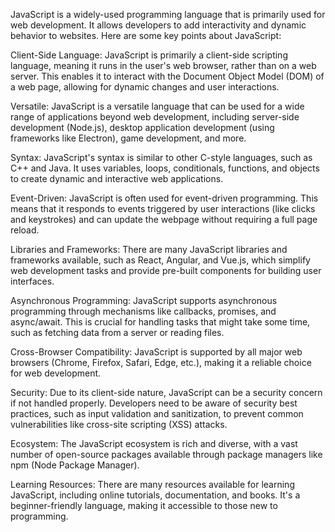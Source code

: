 JavaScript is a widely-used programming language that is primarily used for web development. It allows developers to add interactivity and dynamic behavior to websites. Here are some key points about JavaScript:

Client-Side Language: JavaScript is primarily a client-side scripting language, meaning it runs in the user's web browser, rather than on a web server. This enables it to interact with the Document Object Model (DOM) of a web page, allowing for dynamic changes and user interactions.

Versatile: JavaScript is a versatile language that can be used for a wide range of applications beyond web development, including server-side development (Node.js), desktop application development (using frameworks like Electron), game development, and more.

Syntax: JavaScript's syntax is similar to other C-style languages, such as C++ and Java. It uses variables, loops, conditionals, functions, and objects to create dynamic and interactive web applications.

Event-Driven: JavaScript is often used for event-driven programming. This means that it responds to events triggered by user interactions (like clicks and keystrokes) and can update the webpage without requiring a full page reload.

Libraries and Frameworks: There are many JavaScript libraries and frameworks available, such as React, Angular, and Vue.js, which simplify web development tasks and provide pre-built components for building user interfaces.

Asynchronous Programming: JavaScript supports asynchronous programming through mechanisms like callbacks, promises, and async/await. This is crucial for handling tasks that might take some time, such as fetching data from a server or reading files.

Cross-Browser Compatibility: JavaScript is supported by all major web browsers (Chrome, Firefox, Safari, Edge, etc.), making it a reliable choice for web development.

Security: Due to its client-side nature, JavaScript can be a security concern if not handled properly. Developers need to be aware of security best practices, such as input validation and sanitization, to prevent common vulnerabilities like cross-site scripting (XSS) attacks.

Ecosystem: The JavaScript ecosystem is rich and diverse, with a vast number of open-source packages available through package managers like npm (Node Package Manager).

Learning Resources: There are many resources available for learning JavaScript, including online tutorials, documentation, and books. It's a beginner-friendly language, making it accessible to those new to programming.
